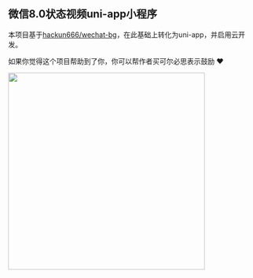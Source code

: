 
## 微信8.0状态视频uni-app小程序

本项目基于[hackun666/wechat-bg](https://github.com/hackun666/wechat-bg)，在此基础上转化为uni-app，并启用云开发。

如果你觉得这个项目帮助到了你，你可以帮作者买可尔必思表示鼓励 ❤️

<img src="https://vkceyugu.cdn.bspapp.com/VKCEYUGU-aliyun-0mbhldfjuhxu9f949c/fe6bcf80-5ba2-11eb-8d54-21c4ca4ce5d7.png" width="400"/>
